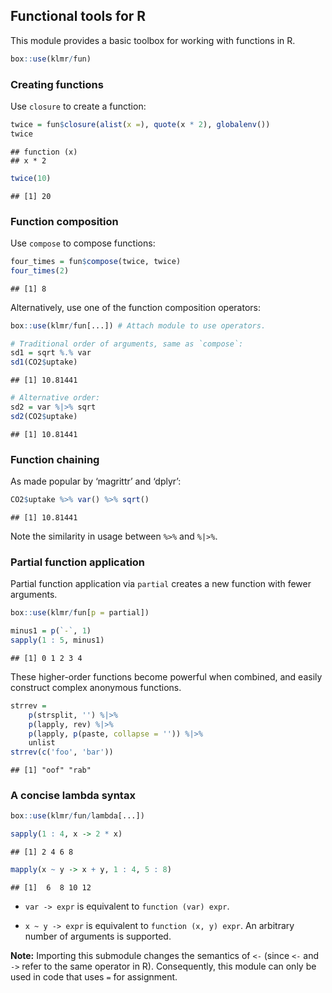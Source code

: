 ## Functional tools for R

This module provides a basic toolbox for working with functions in R.


```r
box::use(klmr/fun)
```

### Creating functions

Use `closure` to create a function:


```r
twice = fun$closure(alist(x =), quote(x * 2), globalenv())
twice
```

```
## function (x) 
## x * 2
```

```r
twice(10)
```

```
## [1] 20
```

### Function composition

Use `compose` to compose functions:


```r
four_times = fun$compose(twice, twice)
four_times(2)
```

```
## [1] 8
```

Alternatively, use one of the function composition operators:


```r
box::use(klmr/fun[...]) # Attach module to use operators.

# Traditional order of arguments, same as `compose`:
sd1 = sqrt %.% var
sd1(CO2$uptake)
```

```
## [1] 10.81441
```

```r
# Alternative order:
sd2 = var %|>% sqrt
sd2(CO2$uptake)
```

```
## [1] 10.81441
```

### Function chaining

As made popular by ‘magrittr’ and ‘dplyr’:


```r
CO2$uptake %>% var() %>% sqrt()
```

```
## [1] 10.81441
```

Note the similarity in usage between `%>%` and `%|>%`.

### Partial function application

Partial function application via `partial` creates a new function with fewer
arguments.


```r
box::use(klmr/fun[p = partial])
```


```r
minus1 = p(`-`, 1)
sapply(1 : 5, minus1)
```

```
## [1] 0 1 2 3 4
```

These higher-order functions become powerful when combined, and easily construct
complex anonymous functions.


```r
strrev =
    p(strsplit, '') %|>%
    p(lapply, rev) %|>%
    p(lapply, p(paste, collapse = '')) %|>%
    unlist
strrev(c('foo', 'bar'))
```

```
## [1] "oof" "rab"
```

### A concise lambda syntax


```r
box::use(klmr/fun/lambda[...])

sapply(1 : 4, x -> 2 * x)
```

```
## [1] 2 4 6 8
```

```r
mapply(x ~ y -> x + y, 1 : 4, 5 : 8)
```

```
## [1]  6  8 10 12
```

* `var -> expr` is equivalent to `function (var) expr`.

* `x ~ y -> expr` is equivalent to `function (x, y) expr`. An arbitrary number
  of arguments is supported.

**Note:** Importing this submodule changes the semantics of `<-` (since `<-` and
`->` refer to the same operator in R). Consequently, this module can only be
used in code that uses `=` for assignment.
